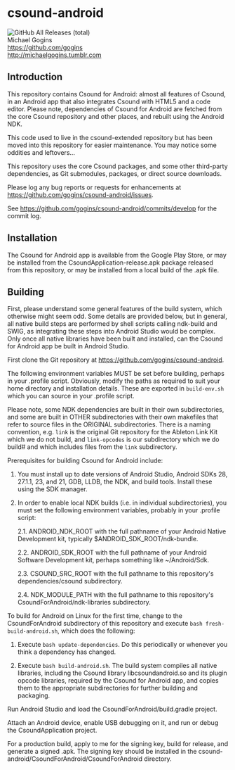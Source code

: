 # csound-android
![GitHub All Releases (total)](https://img.shields.io/github/downloads/gogins/csound-android/total.svg)<br>
Michael Gogins<br>
https://github.com/gogins<br>
http://michaelgogins.tumblr.com

## Introduction

This repository contains Csound for Android: almost all features of Csound,  
in an Android app that also integrates Csound with HTML5 and a code editor. 
Please note, dependencies of Csound for Android are fetched from the core 
Csound repository and other places, and rebuilt using the Android NDK.

This code used to live in the csound-extended repository but has been moved 
into this repository for easier maintenance. You may notice some 
oddities and leftovers...

This repository uses the core Csound packages, and some other third-party
dependencies, as Git submodules, packages, or direct source downloads. 

Please log any bug reports or requests for enhancements at
https://github.com/gogins/csound-android/issues.

See https://github.com/gogins/csound-android/commits/develop for the commit
log.

## Installation

The Csound for Android app is available from the Google Play Store, or may
be installed from the CsoundApplication-release.apk package released from this 
repository, or may be installed from a local build of the .apk file.

## Building

First, please understand some general features of the build system, which 
otherwise might seem odd. Some details are provided below, but in general, all 
native build steps are performed by shell scripts calling ndk-build and SWIG, 
as integrating these steps into Android Studio would be complex. Only once all 
native libraries have been built and installed, can the Csound for Android app 
be built in Android Studio.

First clone the Git repository at https://github.com/gogins/csound-android.

The following environment variables MUST be set before building, perhaps in
your .profile script. Obviously, modify the paths as required to suit your
home directory and installation details. These are exported in `build-env.sh` 
which you can source in your .profile script.

Please note, some NDK dependencies are built in their own subdirectories,
and some are built in OTHER subdirectories with their own makefiles that
refer to source files in the ORIGINAL subdirectories. There is a naming
convention, e.g. `link` is the original Git repository for the Ableton Link
Kit which we do not build, and `link-opcodes` is our subdirectory which we do
build# and which includes files from the `link` subdirectory.

Prerequisites for building Csound for Android include:

1.  You must install up to date versions of Android Studio, Android SDKs 
    28, 27.1.1, 23, and 21, GDB, LLDB, the NDK, and build tools. Install these 
    using the SDK manager.

2.  In order to enable local NDK builds (i.e. in individual subdirectories),
    you must set the following environment variables, probably in your
    .profile script:

    2.1.    ANDROID_NDK_ROOT with the full pathname of your Android Native
            Development kit, typically $ANDROID_SDK_ROOT/ndk-bundle.

    2.2.    ANDROID_SDK_ROOT with the full pathname of your Android Software
            Development kit, perhaps something like ~/Android/Sdk.

    2.3.    CSOUND_SRC_ROOT with the full pathname to this repository's
            dependencies/csound subdirectory.

    2.4.    NDK_MODULE_PATH with the full pathname to this repository's
            CsoundForAndroid/ndk-libraries subdirectory.

To build for Android on Linux for the first time, change to the
CsoundForAndroid subdirectory of this repository and execute
`bash fresh-build-android.sh`, which does the following:

1.  Execute `bash update-dependencies`. Do this periodically or whenever
    you think a dependency has changed.

2.  Execute `bash build-android.sh`. The build system compiles all native
    libraries, including the Csound library libcsoundandroid.so and its 
    plugin opcode libraries, required by the Csound for Android app, and 
    copies them to the appropriate subdirectories for further building and 
    packaging.

Run Android Studio and load the CsoundForAndroid/build.gradle project.

Attach an Android device, enable USB debugging on it, and run or debug the
CsoundApplication project.

For a production build, apply to me for the signing key, build for
release, and generate a signed .apk. The signing key should be installed 
in the csound-android/CsoundForAndroid/CsoundForAndroid directory.

